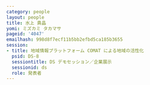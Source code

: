```yaml
---
category: people
layout: people
title: 水上 貴晶
yomi: ミズカミ タカマサ
pageid: '4047'
emailhash: 998d8f7ecf11b5bb2efbd5ca185b3655
session:
- title: 地域情報プラットフォーム COMAT による地域の活性化
  psid: DS-8
  sessiontitle: DS デモセッション／企業展示
  sessionid: ds
  role: 発表者
---
```

